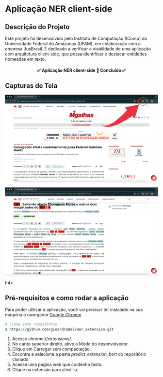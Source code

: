 # Aplicação NER client-side 

## Descrição do Projeto
Este projeto foi desenvolvido pelo Instituto de Computação (IComp) da Universidade Federal do Amazonas (UFAM), em colaboração com a empresa JusBrasil. É dedicado a verificar a viabilidade de uma aplicação com arquitetura client-side, que possa identificar e destacar entidades nomeadas em texto.

<h4 align="center"> 
	✅  Aplicação NER client-side 🧩 Concluído ✅
</h4>

## Capturas de Tela

<p align="center">
  <img src="./assets/screenshot1.png" />
</p>

<p align="center">
  <img src="./assets/Screenshot2.png" />
</p>

h4>

## Pré-requisitos e como rodar a aplicação

Para poder utilizar a aplicação, você vai precisar ter instalado na sua máquina o navegador [Google Chrome](https://www.google.com/chrome/dr/download/?brand=JJTC&ds_kid=43700077663103092&gad_source=1&gclid=CjwKCAjwoPOwBhAeEiwAJuXRh6_4khON9QuxjT_aLSf2ldXvHtRgmmkHRSgigPImGnzoPdRMuQf2uRoCfFQQAvD_BwE&gclsrc=aw.ds).

```bash
# Clone este repositório
$ https://github.com/gioandrade7/ner_extension.git
```

1. Acesse chrome://extensions/.
2. No canto superior direito, ative o Modo do desenvolvedor.
3. Clique em Carregar sem compactação.
4. Encontre e selecione a pasta *predict_extension_bert* do repositório clonado.
5. Acesse uma página web que contenha texto.
6. Clique na extensão para ativá-la.
